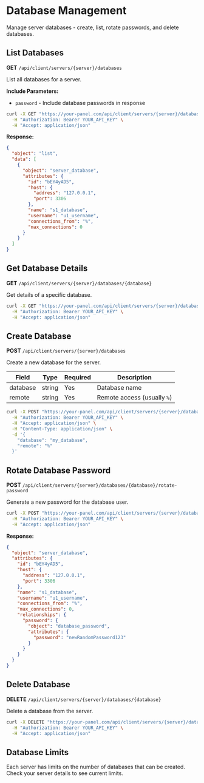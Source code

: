 # Database Management

Manage server databases - create, list, rotate passwords, and delete databases.

## List Databases

**GET** `/api/client/servers/{server}/databases`

List all databases for a server.

**Include Parameters:**
- `password` - Include database passwords in response

```bash
curl -X GET "https://your-panel.com/api/client/servers/{server}/databases?include=password" \
  -H "Authorization: Bearer YOUR_API_KEY" \
  -H "Accept: application/json"
```

**Response:**
```json
{
  "object": "list",
  "data": [
    {
      "object": "server_database",
      "attributes": {
        "id": "bEY4yAD5",
        "host": {
          "address": "127.0.0.1",
          "port": 3306
        },
        "name": "s1_database",
        "username": "u1_username",
        "connections_from": "%",
        "max_connections": 0
      }
    }
  ]
}
```

## Get Database Details

**GET** `/api/client/servers/{server}/databases/{database}`

Get details of a specific database.

```bash
curl -X GET "https://your-panel.com/api/client/servers/{server}/databases/{database}" \
  -H "Authorization: Bearer YOUR_API_KEY" \
  -H "Accept: application/json"
```

## Create Database

**POST** `/api/client/servers/{server}/databases`

Create a new database for the server.

| Field | Type | Required | Description |
|-------|------|----------|-------------|
| database | string | Yes | Database name |
| remote | string | Yes | Remote access (usually `%`) |

```bash
curl -X POST "https://your-panel.com/api/client/servers/{server}/databases" \
  -H "Authorization: Bearer YOUR_API_KEY" \
  -H "Accept: application/json" \
  -H "Content-Type: application/json" \
  -d '{
    "database": "my_database",
    "remote": "%"
  }'
```

## Rotate Database Password

**POST** `/api/client/servers/{server}/databases/{database}/rotate-password`

Generate a new password for the database user.

```bash
curl -X POST "https://your-panel.com/api/client/servers/{server}/databases/{database}/rotate-password" \
  -H "Authorization: Bearer YOUR_API_KEY" \
  -H "Accept: application/json"
```

**Response:**
```json
{
  "object": "server_database",
  "attributes": {
    "id": "bEY4yAD5",
    "host": {
      "address": "127.0.0.1",
      "port": 3306
    },
    "name": "s1_database",
    "username": "u1_username",
    "connections_from": "%",
    "max_connections": 0,
    "relationships": {
      "password": {
        "object": "database_password",
        "attributes": {
          "password": "newRandomPassword123"
        }
      }
    }
  }
}
```

## Delete Database

**DELETE** `/api/client/servers/{server}/databases/{database}`

Delete a database from the server.

```bash
curl -X DELETE "https://your-panel.com/api/client/servers/{server}/databases/{database}" \
  -H "Authorization: Bearer YOUR_API_KEY" \
  -H "Accept: application/json"
```

## Database Limits

Each server has limits on the number of databases that can be created. Check your server details to see current limits. 